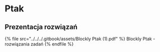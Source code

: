 # Ptak

## Prezentacja rozwiązań

{% file src="../../../.gitbook/assets/Blockly Ptak (1).pdf" %}
Blockly Ptak - rozwiązania zadań
{% endfile %}

